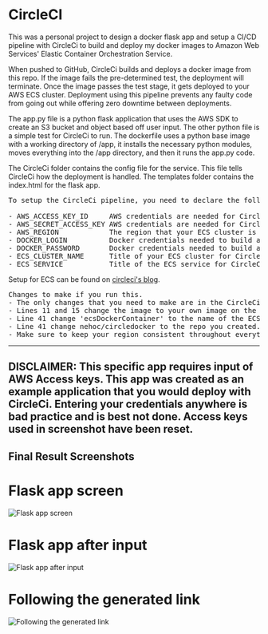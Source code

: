 # CircleCI

This was a personal project to design a docker flask app and setup a CI/CD pipeline with CircleCi to build and deploy my docker images to Amazon Web Services' Elastic Container Orchestration Service. 

When pushed to GitHub, CircleCi builds and deploys a docker image from this repo. If the image fails the pre-determined test, the deployment will terminate. Once the image passes the test stage, it gets deployed to your AWS ECS cluster. Deployment using this pipeline prevents any faulty code from going out while offering zero downtime between deployments.

The app.py file is a python flask application that uses the AWS SDK to create an S3 bucket and object based off user input. The other python file is a simple test for CircleCi to run. The dockerfile uses a python base image with a working directory of /app, it installs the necessary python modules, moves everything into the /app directory, and then it runs the app.py code. 

The CircleCi folder contains the config file for the service. This file tells CircleCi how the deployment is handled. The templates folder contains the index.html for the flask app. 

<pre>
To setup the CircleCi pipeline, you need to declare the following environmental variables within the project settings: 

- AWS_ACCESS_KEY_ID     AWS credentials are needed for CircleCi to push the image into production on AWS ECS.
- AWS_SECRET_ACCESS_KEY AWS credentials are needed for CircleCi to push the image into production on AWS ECS.
- AWS_REGION            The region that your ECS cluster is in.
- DOCKER_LOGIN          Docker credentials needed to build and push the image to Docker Hub.
- DOCKER_PASSWORD       Docker credentials needed to build and push the image to Docker Hub.
- ECS_CLUSTER_NAME      Title of your ECS cluster for CircleCi to push the image to.
- ECS_SERVICE           Title of the ECS service for CircleCI to deploy to.
</pre>

Setup for ECS can be found on [circleci's blog](https://circleci.com/blog/use-circleci-orbs-to-build-test-and-deploy-a-simple-go-application-to-aws-ecs/).

<pre>
Changes to make if you run this.
- The only changes that you need to make are in the CircleCi config.yml. 
- Lines 11 and 15 change the image to your own image on the dockerhub repo that you make.
- Line 41 change 'ecsDockerContainer' to the name of the ECS container that you make. 
- Line 41 change nehoc/circledocker to the repo you created.
- Make sure to keep your region consistent throughout everything.
</pre>

---------------------------------------------------------------------------------------------------------------------------------------------------------------------------------
DISCLAIMER: This specific app requires input of AWS Access keys. This app was created as an example application that you would deploy with CircleCi. Entering your credentials anywhere is bad practice and is best not done. Access keys used in screenshot have been reset.
---------------------------------------------------------------------------------------------------------------------------------------------------------------------------------
Final Result Screenshots
---------------------------------------------------------------------------------------------------------------------------------------------------------------------------------
# Flask app screen
![Flask app screen](http://media.discordapp.net/attachments/400469377998258179/771138782652399666/unknown.png)  


# Flask app after input
![Flask app after input](https://media.discordapp.net/attachments/400469377998258179/771138857335914496/unknown.png)  


# Following the generated link
![Following the generated link](https://media.discordapp.net/attachments/400469377998258179/771138980904960010/unknown.png)  
